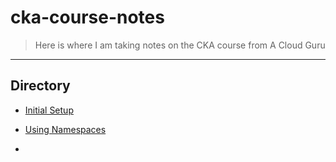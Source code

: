 # cka-course-notes

> Here is where I am taking notes on the CKA course from A Cloud Guru

---

## Directory

- [Initial Setup](./initial-setup.md)

- [Using Namespaces](./using-namespaces.md)

-
